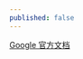 ```yaml
---
published: false
---
```


[Google 官方文档](https://developer.android.com/studio/build/optimize-your-build)

